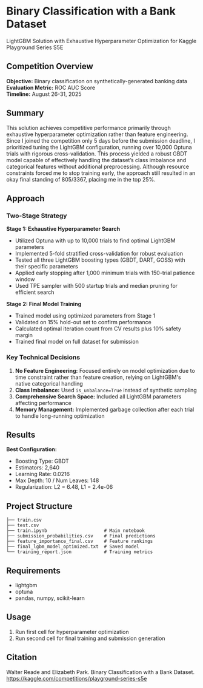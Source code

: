 # Binary Classification with a Bank Dataset

LightGBM Solution with Exhaustive Hyperparameter Optimization for Kaggle Playground Series S5E

## Competition Overview

**Objective:** Binary classification on synthetically-generated banking data  
**Evaluation Metric:** ROC AUC Score  
**Timeline:** August 26-31, 2025

## Summary

This solution achieves competitive performance primarily through exhaustive hyperparameter optimization rather than feature engineering. Since I joined the competition only 5 days before the submission deadline, I prioritized tuning the LightGBM configuration, running over 10,000 Optuna trials with rigorous cross-validation. This process yielded a robust GBDT model capable of effectively handling the dataset’s class imbalance and categorical features without additional preprocessing. Although resource constraints forced me to stop training early, the approach still resulted in an okay final standing of 805/3367, placing me in the top 25%.

## Approach

### Two-Stage Strategy

**Stage 1: Exhaustive Hyperparameter Search**
- Utilized Optuna with up to 10,000 trials to find optimal LightGBM parameters
- Implemented 5-fold stratified cross-validation for robust evaluation
- Tested all three LightGBM boosting types (GBDT, DART, GOSS) with their specific parameters
- Applied early stopping after 1,000 minimum trials with 150-trial patience window
- Used TPE sampler with 500 startup trials and median pruning for efficient search

**Stage 2: Final Model Training**
- Trained model using optimized parameters from Stage 1
- Validated on 15% hold-out set to confirm performance
- Calculated optimal iteration count from CV results plus 10% safety margin
- Trained final model on full dataset for submission

### Key Technical Decisions

1. **No Feature Engineering:** Focused entirely on model optimization due to time constraint rather than feature creation, relying on LightGBM's native categorical handling
2. **Class Imbalance:** Used `is_unbalance=True` instead of synthetic sampling
3. **Comprehensive Search Space:** Included all LightGBM parameters affecting performance
4. **Memory Management:** Implemented garbage collection after each trial to handle long-running optimization

## Results

**Best Configuration:**
- Boosting Type: GBDT
- Estimators: 2,640
- Learning Rate: 0.0216
- Max Depth: 10 / Num Leaves: 148
- Regularization: L2 = 6.48, L1 = 2.4e-06

## Project Structure

```
├── train.csv                    
├── test.csv                      
├── train.ipynb                     # Main notebook 
├── submission_probabilities.csv    # Final predictions
├── feature_importance_final.csv    # Feature rankings
├── final_lgbm_model_optimized.txt  # Saved model
└── training_report.json            # Training metrics
```

## Requirements

- lightgbm
- optuna
- pandas, numpy, scikit-learn

## Usage

1. Run first cell for hyperparameter optimization
2. Run second cell for final training and submission generation

## Citation

Walter Reade and Elizabeth Park. Binary Classification with a Bank Dataset. https://kaggle.com/competitions/playground-series-s5e
